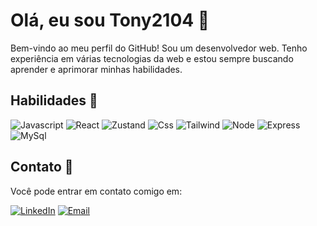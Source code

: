 
# Olá, eu sou Tony2104 👋

Bem-vindo ao meu perfil do GitHub! Sou um desenvolvedor web.
Tenho experiência em várias tecnologias da web e estou sempre buscando aprender e aprimorar minhas habilidades.

## Habilidades 🚀

<!-- ![Typescript](https://img.shields.io/badge/TypeScript-007ACC?style=for-the-badge&logo=typescript&logoColor=white) -->
<!-- ![Redux](https://img.shields.io/badge/Redux-593D88?style=for-the-badge&logo=redux&logoColor=white) -->
![Javascript](https://img.shields.io/badge/JavaScript-323330?style=for-the-badge&logo=javascript&logoColor=F7DF1E)
![React](https://img.shields.io/badge/React-20232A?style=for-the-badge&logo=react&logoColor=61DAFB)
![Zustand](https://img.shields.io/badge/zustand-%2320232a.svg?style=for-the-badge&logo=react&logoColor=%2361DAFB)
![Css](https://img.shields.io/badge/CSS-239120?&style=for-the-badge&logo=css3&logoColor=white)
![Tailwind](https://img.shields.io/badge/Tailwind_CSS-38B2AC?style=for-the-badge&logo=tailwind-css&logoColor=white)
![Node](https://img.shields.io/badge/Node.js-43853D?style=for-the-badge&logo=node.js&logoColor=white)
![Express](https://img.shields.io/badge/Express.js-404D59?style=for-the-badge)
![MySql](https://img.shields.io/badge/MySQL-00000F?style=for-the-badge&logo=mysql&logoColor=white)

<!--
- Linguagens de programação: JavaScript, HTML, CSS
- Biblioteca: 
- Banco de dados: MySQL, MongoDB
- Ferramentas de Desenvolvimento: VS Code, Git

## Projetos Destacados 🌟

Aqui estão alguns dos projetos em que trabalhei recentemente:

1. **Design Toby the Goat**
2. **Design Agenct OnlyFans**
3. **Projeto 3:** Breve descrição do projeto e link para o repositório ou site.
-->

## Contato 📧

Você pode entrar em contato comigo em:

 [![LinkedIn](https://img.shields.io/badge/LinkedIn-0077B5?style=for-the-badge&logo=linkedin&logoColor=white)](https://www.linkedin.com/in/ant%C3%B3nio-rodrigues-43263b214/)
 [![Email](https://img.shields.io/badge/Gmail-D14836?style=for-the-badge&logo=gmail&logoColor=white)](mailto:AntonioR.Developer@gmail.com)
<!--
## Interesses 🌐

Além da programação, tenho interesse em desenvolvimento de jogos 🎮 e jogar 🤭

Fique à vontade para explorar meus repositórios e projetos. Se você tiver alguma pergunta ou quiser colaborar em algum projeto, não hesite em entrar em contato. Vamos criar algo incrível juntos! 👩‍💻🚀
-->
<!--
**Tony2104/Tony2104** is a ✨ _special_ ✨ repository because its `README.md` (this file) appears on your GitHub profile.

Here are some ideas to get you started:

- 🔭 I’m currently working on ...
- 🌱 I’m currently learning ...
- 👯 I’m looking to collaborate on ...
- 🤔 I’m looking for help with ...
- 💬 Ask me about ...
- 📫 How to reach me: ...
- 😄 Pronouns: ...
- ⚡ Fun fact: ...
-->
